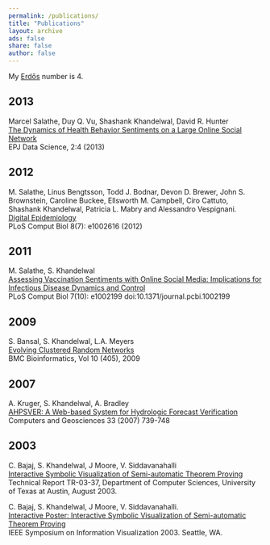 ```yaml
---
permalink: /publications/
title: "Publications"
layout: archive
ads: false
share: false
author: false
---
```


My [Erdős](https://en.wikipedia.org/wiki/Erd%C5%91s_number) number is 4. 

## 2013

Marcel Salathe, Duy Q. Vu, Shashank Khandelwal, David R. Hunter   
[The Dynamics of Health Behavior Sentiments on a Large Online Social Network](http://epjdatascience.springeropen.com/articles/10.1140/epjds16)  
EPJ Data Science, 2:4 (2013)

## 2012

M. Salathe, Linus Bengtsson, Todd J. Bodnar, Devon D. Brewer, John S. Brownstein, Caroline Buckee, Ellsworth M. Campbell, Ciro Cattuto, Shashank Khandelwal, Patricia L. Mabry and Alessandro Vespignani.   
[Digital Epidemiology](http://journals.plos.org/ploscompbiol/article?id=10.1371/journal.pcbi.1002616)   
PLoS Comput Biol 8(7): e1002616 (2012)

## 2011

M. Salathe, S. Khandelwal   
[Assessing Vaccination Sentiments with Online Social Media: Implications for Infectious Disease Dynamics and Control](http://journals.plos.org/ploscompbiol/article?id=10.1371/journal.pcbi.1002199)  
PLoS Comput Biol 7(10): e1002199 doi:10.1371/journal.pcbi.1002199

## 2009

S. Bansal, S. Khandelwal, L.A. Meyers   
[Evolving Clustered Random Networks](http://bmcbioinformatics.biomedcentral.com/articles/10.1186/1471-2105-10-405)   
BMC Bioinformatics, Vol 10 (405), 2009

## 2007

A. Kruger, S. Khandelwal, A. Bradley   
[AHPSVER: A Web-based System for Hydrologic Forecast Verification](http://www.sciencedirect.com/science/article/pii/S0098300407000039)   
Computers and Geosciences 33 (2007) 739-748

## 2003

C. Bajaj, S. Khandelwal, J Moore, V. Siddavanahalli   
[Interactive Symbolic Visualization of Semi-automatic Theorem Proving](http://skhandelwal.com/publications/2003/bajaj-symbolic-vis.pdf)   
Technical Report TR-03-37, Department of Computer Sciences, University of Texas at Austin, August 2003.

C. Bajaj, S. Khandelwal, J Moore, V. Siddavanahalli.   
[Interactive Poster: Interactive Symbolic Visualization of Semi-automatic Theorem Proving](http://skhandelwal.com/publications/2003/symbvis.pdf)    
IEEE Symposium on Information Visualization 2003. Seattle, WA. 
